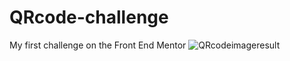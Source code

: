 # QRcode-challenge
My first challenge on the Front End Mentor
![QRcodeimageresult](https://github.com/Ranty09/QRcode-challenge/assets/132301909/2c82d8fe-cec4-40ab-b97a-93a1c352dd7e)
